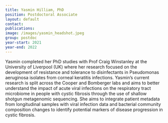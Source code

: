```yaml
---
title: Yasmin Hilliam, PhD
position: Postdoctoral Associate
layout: default
contact:
publications: 
image: /images/yasmin_headshot.jpeg
group: postdoc
year-start: 2021
year-end: 2022
---
```

Yasmin completed her PhD studies with Prof Craig Winstanley at the University of Liverpool (UK) where her research focused on the development of resistance and tolerance to disinfectants in Pseudomonas aeruginosa isolates from corneal keratitis infections. Yasmin’s current research is split across the Cooper and Bomberger labs and aims to better understand the impact of acute viral infections on the respiratory tract microbiome in people with cystic fibrosis through the use of shallow shotgun metagenomic sequencing. She aims to integrate patient metadata from longitudinal samples with viral infection data and bacterial community composition changes to identify potential markers of disease progression in cystic fibrosis.